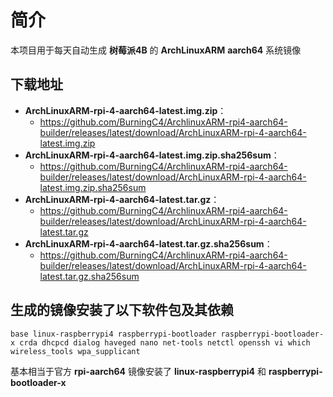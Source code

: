 # 简介
本项目用于每天自动生成 **树莓派4B** 的 **ArchLinuxARM** **aarch64** 系统镜像

## 下载地址

- **ArchLinuxARM-rpi-4-aarch64-latest.img.zip**：
  - https://github.com/BurningC4/ArchlinuxARM-rpi4-aarch64-builder/releases/latest/download/ArchLinuxARM-rpi-4-aarch64-latest.img.zip
- **ArchLinuxARM-rpi-4-aarch64-latest.img.zip.sha256sum**：
  - https://github.com/BurningC4/ArchlinuxARM-rpi4-aarch64-builder/releases/latest/download/ArchLinuxARM-rpi-4-aarch64-latest.img.zip.sha256sum
- **ArchLinuxARM-rpi-4-aarch64-latest.tar.gz**：
  - https://github.com/BurningC4/ArchlinuxARM-rpi4-aarch64-builder/releases/latest/download/ArchLinuxARM-rpi-4-aarch64-latest.tar.gz
- **ArchLinuxARM-rpi-4-aarch64-latest.tar.gz.sha256sum**：
  - https://github.com/BurningC4/ArchlinuxARM-rpi4-aarch64-builder/releases/latest/download/ArchLinuxARM-rpi-4-aarch64-latest.tar.gz.sha256sum

## 生成的镜像安装了以下软件包及其依赖

```
base linux-raspberrypi4 raspberrypi-bootloader raspberrypi-bootloader-x crda dhcpcd dialog haveged nano net-tools netctl openssh vi which wireless_tools wpa_supplicant
```
基本相当于官方 **rpi-aarch64** 镜像安装了 **linux-raspberrypi4** 和 **raspberrypi-bootloader-x**
